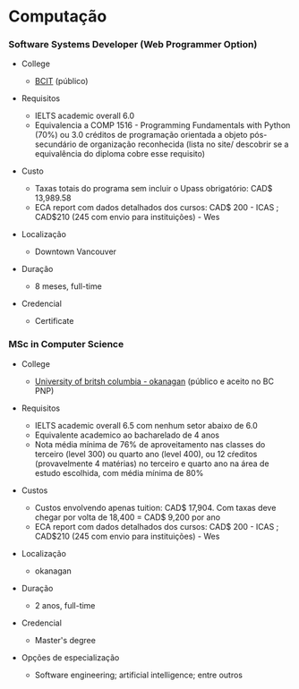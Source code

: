 # Computação
   ### Software Systems Developer (Web Programmer Option)
   * College
      - [BCIT](https://www.bcit.ca) (público)
   * Requisitos
      - IELTS academic overall 6.0
      - Equivalencia a COMP 1516 - Programming Fundamentals with Python (70%) ou 3.0 créditos de programação orientada a objeto pós-secundário de organização      reconhecida (lista no site/ descobrir se a equivalência do diploma cobre esse requisito)
        
   * Custo
      - Taxas totais do programa sem incluir o Upass obrigatório: CAD$ 13,989.58
      - ECA report com dados detalhados dos cursos: CAD$ 200 - ICAS ; CAD$210 (245 com envio para instituições) - Wes
        
   * Localização
      - Downtown Vancouver
        
   * Duração
      - 8 meses, full-time
        
   * Credencial
      - Certificate
 
  ### MSc in Computer Science
   * College
      - [University of britsh columbia - okanagan](https://www.ubc.ca/our-campuses/okanagan/) (público e aceito no BC PNP)
   * Requisitos
      - IELTS academic overall 6.5 com nenhum setor abaixo de 6.0
      - Equivalente academico ao bacharelado de 4 anos 
      - Nota média mínima de 76% de aproveitamento nas classes do terceiro (level 300) ou quarto ano (level 400), ou 12 cŕeditos (provavelmente 4 matérias) no terceiro e quarto ano na área de estudo escolhida, com média mínima de 80% 

   * Custos
      - Custos envolvendo apenas tuition: CAD$ 17,904. Com taxas deve chegar por volta de 18,400 = CAD$ 9,200 por ano
      - ECA report com dados detalhados dos cursos: CAD$ 200 - ICAS ; CAD$210 (245 com envio para instituições) - Wes
        
   * Localização
      - okanagan
        
   * Duração
      - 2 anos, full-time
        
   * Credencial
      - Master's degree
      
   * Opções de especialização
      - Software engineering; artificial intelligence; entre outros
